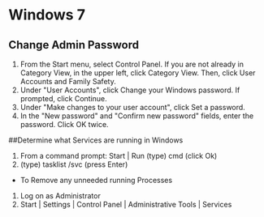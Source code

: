 # Windows 7
## Change Admin Password
1. From the Start menu, select Control Panel. If you are not already in Category View, in the upper left, click Category View. Then, click User Accounts and Family Safety.
2. Under "User Accounts", click Change your Windows password. If prompted, click Continue.
3. Under "Make changes to your user account", click Set a password.
4. In the "New password" and "Confirm new password" fields, enter the password. Click OK twice.

##Determine what Services are running in Windows
1. From a command prompt: Start | Run (type) cmd (click Ok)
2. (type) tasklist /svc (press Enter) 

* To Remove any unneeded running Processes

1. Log on as Administrator
2. Start | Settings | Control Panel | Administrative Tools | Services

